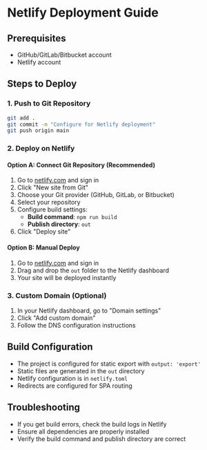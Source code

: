 # Netlify Deployment Guide

## Prerequisites
- GitHub/GitLab/Bitbucket account
- Netlify account

## Steps to Deploy

### 1. Push to Git Repository
```bash
git add .
git commit -m "Configure for Netlify deployment"
git push origin main
```

### 2. Deploy on Netlify

#### Option A: Connect Git Repository (Recommended)
1. Go to [netlify.com](https://netlify.com) and sign in
2. Click "New site from Git"
3. Choose your Git provider (GitHub, GitLab, or Bitbucket)
4. Select your repository
5. Configure build settings:
   - **Build command**: `npm run build`
   - **Publish directory**: `out`
6. Click "Deploy site"

#### Option B: Manual Deploy
1. Go to [netlify.com](https://netlify.com) and sign in
2. Drag and drop the `out` folder to the Netlify dashboard
3. Your site will be deployed instantly

### 3. Custom Domain (Optional)
1. In your Netlify dashboard, go to "Domain settings"
2. Click "Add custom domain"
3. Follow the DNS configuration instructions

## Build Configuration
- The project is configured for static export with `output: 'export'`
- Static files are generated in the `out` directory
- Netlify configuration is in `netlify.toml`
- Redirects are configured for SPA routing

## Troubleshooting
- If you get build errors, check the build logs in Netlify
- Ensure all dependencies are properly installed
- Verify the build command and publish directory are correct
